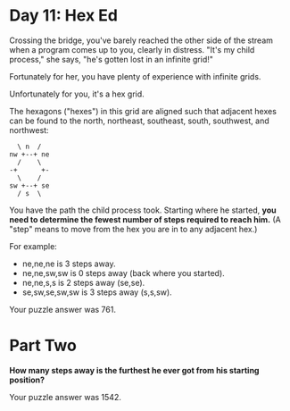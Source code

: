 # Day 11: Hex Ed
Crossing the bridge, you've barely reached the other side of the stream when a program comes up to you, clearly in distress. "It's my child process," she says, "he's gotten lost in an infinite grid!"

Fortunately for her, you have plenty of experience with infinite grids.

Unfortunately for you, it's a hex grid.

The hexagons ("hexes") in this grid are aligned such that adjacent hexes can be found to the north, northeast, southeast, south, southwest, and northwest:
```
  \ n  /
nw +--+ ne
  /    \
-+      +-
  \    /
sw +--+ se
  / s  \
```
You have the path the child process took. Starting where he started, **you need to determine the fewest number of steps required to reach him.** (A "step" means to move from the hex you are in to any adjacent hex.)

For example:

- ne,ne,ne is 3 steps away.
- ne,ne,sw,sw is 0 steps away (back where you started).
- ne,ne,s,s is 2 steps away (se,se).
- se,sw,se,sw,sw is 3 steps away (s,s,sw).

Your puzzle answer was 761.

# Part Two
**How many steps away is the furthest he ever got from his starting position?**

Your puzzle answer was 1542.